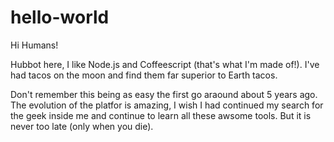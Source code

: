 hello-world
===========

Hi Humans!

Hubbot here, I like Node.js and Coffeescript (that's what I'm made of!).
I've had tacos on the moon and find them far superior to Earth tacos.

Don't remember this being as easy the first go araound about 5 years ago. The evolution of the platfor is amazing, I wish I had continued my search for the geek inside me and continue to learn all these awsome tools. But it is never too late (only when you die).
